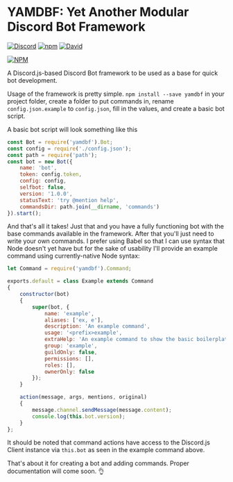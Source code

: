 # YAMDBF: Yet Another Modular Discord Bot Framework

[![Discord](https://discordapp.com/api/guilds/233751981838041090/embed.png)](https://discord.gg/WN78NuR)
[![npm](https://img.shields.io/npm/v/yamdbf.svg?maxAge=3600)](https://www.npmjs.com/package/yamdbf)
[![David](https://img.shields.io/david/zajrik/yamdbf.svg?maxAge=3600)](https://david-dm.org/zajrik/yamdbf)

[![NPM](https://nodei.co/npm/yamdbf.png?downloads=true&stars=true)](https://nodei.co/npm/yamdbf/)

A Discord.js-based Discord Bot framework to be used as a base for quick bot development.

Usage of the framework is pretty simple. `npm install --save yamdbf` in your project folder, create a folder to put commands in, rename `config.json.example` to `config.json`, fill in the values, and create a basic bot script.

A basic bot script will look something like this

```js
const Bot = require('yamdbf').Bot;
const config = require('./config.json');
const path = require('path');
const bot = new Bot({
	name: 'bot',
	token: config.token,
	config: config,
	selfbot: false,
	version: '1.0.0',
	statusText: 'try @mention help',
	commandsDir: path.join(__dirname, 'commands')
}).start();
```

And that's all it takes! Just that and you have a fully functioning bot with the base commands available in the framework. After that you'll just need to write your own commands. I prefer using Babel so that I can use syntax that Node doesn't yet have but for the sake of usability I'll provide an example command using currently-native Node syntax:

```js
let Command = require('yamdbf').Command;

exports.default = class Example extends Command
{
	constructor(bot)
	{
		super(bot, {
			name: 'example',
			aliases: ['ex, e'],
			description: 'An example command',
			usage: '<prefix>example',
			extraHelp: 'An example command to show the basic boilerplate for writing a command.',
			group: 'example',
			guildOnly: false,
			permissions: [],
			roles: [],
			ownerOnly: false
		});
	}

	action(message, args, mentions, original)
	{
		message.channel.sendMessage(message.content);
    	console.log(this.bot.version);
	}
};

```

It should be noted that command actions have access to the Discord.js Client instance via `this.bot` as seen in the example command above.

That's about it for creating a bot and adding commands. Proper documentation will come soon. 👌
